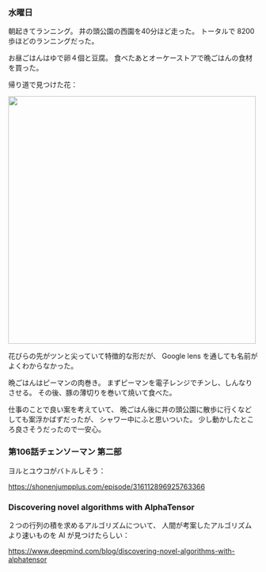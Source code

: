 ### 水曜日

朝起きてランニング。
井の頭公園の西園を40分ほど走った。
トータルで 8200 歩ほどのランニングだった。

お昼ごはんはゆで卵４個と豆腐。
食べたあとオーケーストアで晩ごはんの食材を買った。

帰り道で見つけた花：

<img src="https://i.imgur.com/cyJXVGK.jpg" width="500">

花びらの先がツンと尖っていて特徴的な形だが、
Google lens を通しても名前がよくわからなかった。

晩ごはんはピーマンの肉巻き。
まずピーマンを電子レンジでチンし、しんなりさせる。
その後、豚の薄切りを巻いて焼いて食べた。

仕事のことで良い案を考えていて、
晩ごはん後に井の頭公園に散歩に行くなどしても案浮かばずだったが、
シャワー中にふと思いついた。
少し動かしたところ良さそうだったので一安心。

### 第106話チェンソーマン 第二部

ヨルとユウコがバトルしそう：

https://shonenjumpplus.com/episode/316112896925763366

### Discovering novel algorithms with AlphaTensor

２つの行列の積を求めるアルゴリズムについて、
人間が考案したアルゴリズムより速いものを AI が見つけたらしい：

https://www.deepmind.com/blog/discovering-novel-algorithms-with-alphatensor